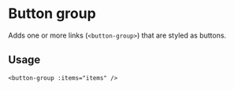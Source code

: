 # Button group

Adds one or more links (`<button-group>`) that are styled as buttons.

## Usage

```
<button-group :items="items" />
```
